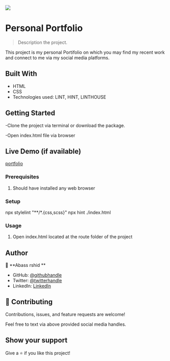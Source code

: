 ![](https://img.shields.io/badge/Microverse-blueviolet)

# Personal Portfolio

> Description the project.

This project is my personal Portifolio on which you may find my recent work and connect to me via my social media platforms.

## Built With

- HTML
- CSS
- Technologies used: LINT, HINT, LINTHOUSE


## Getting Started

-Clone the project via terminal or download the package.

-Open index.html file via browser
## Live Demo (if available)

[portfolio](https://abass-rashid.github.io/portfolio/)

### Prerequisites

1. Should have installed any web browser

### Setup

npx stylelint "**/*.{css,scss}" npx hint ./index.html

### Usage

1. Open index.html located at the route folder of the project



## Author

👤 **Abass rshid **

- GitHub: [@githubhandle](https://github.com/abass-rashid)
- Twitter: [@twitterhandle](https://twitter.com/abass-rashid10)
- LinkedIn: [LinkedIn](https://linkedin.com/in/abass-rashid)


## 🤝 Contributing

Contributions, issues, and feature requests are welcome!

Feel free to text via above provided social media handles.

## Show your support

Give a ⭐️ if you like this project!